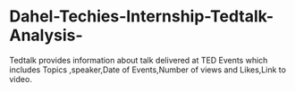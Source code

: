 # Dahel-Techies-Internship-Tedtalk-Analysis-
Tedtalk provides information about talk delivered at TED Events which includes Topics ,speaker,Date of Events,Number of views and Likes,Link to video. 
